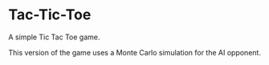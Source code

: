 # Tac-Tic-Toe
 A simple Tic Tac Toe game. 
 
 This version of the game uses a Monte Carlo simulation for the AI opponent.
